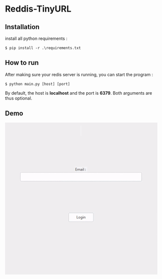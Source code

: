 # Reddis-TinyURL

## Installation

install all python requirements :

```
$ pip install -r .\requirements.txt
```

## How to run

After making sure your redis server is running, you can start the program :

```
$ python main.py [host] [port]
```

By default, the host is <b>localhost</b> and the port is <b>6379</b>. Both arguments are thus optional.

## Demo

![Demo gif](demo.gif)
